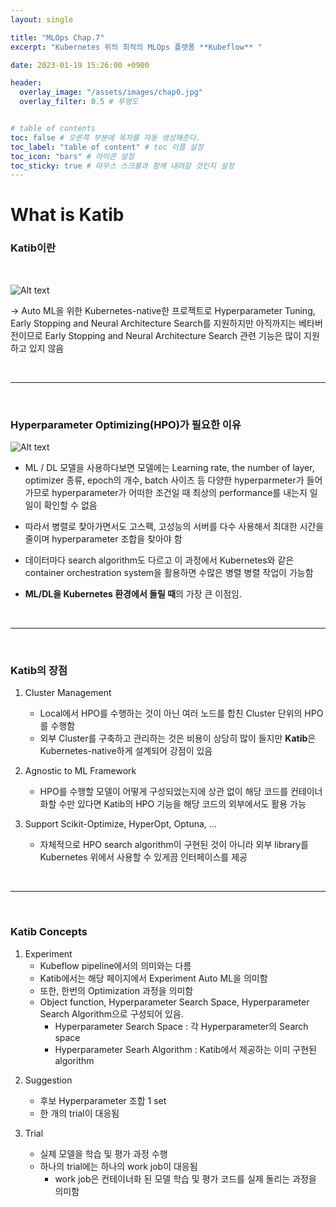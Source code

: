 ```yaml
---
layout: single

title: "MLOps Chap.7"
excerpt: "Kubernetes 위의 최적의 MLOps 플랫폼 **Kubeflow** "

date: 2023-01-19 15:26:00 +0900

header:
  overlay_image: "/assets/images/chap0.jpg"
  overlay_filter: 0.5 # 투명도


# table of contents
toc: false # 오른쪽 부분에 목차를 자동 생성해준다.
toc_label: "table of content" # toc 이름 설정
toc_icon: "bars" # 아이콘 설정
toc_sticky: true # 마우스 스크롤과 함께 내려갈 것인지 설정
---
```


# What is Katib

### **Katib이란**
<br/>

 ![Alt text](https://user-images.githubusercontent.com/102268412/216816506-15066dbf-c49b-4944-b28f-025de03a9fc7.png)  


-> Auto ML을 위한 Kubernetes-native한 프로젝트로 Hyperparameter Tuning, Early Stopping and Neural Architecture Search를 지원하지만 아직까지는 베타버전이므로 Early Stopping and Neural Architecture Search 관련 기능은 많이 지원하고 있지 않음

<br/>

***

<br/>

### **Hyperparameter Optimizing(HPO)가 필요한 이유**

![Alt text](https://user-images.githubusercontent.com/102268412/216817158-6c43ab8e-4503-4259-ae7b-9613cba40249.png)  


- ML / DL 모델을 사용하다보면 모델에는 Learning rate, the number of layer, optimizer 종류, epoch의 개수, batch 사이즈 등 다양한 hyperparmeter가 들어가므로 hyperparameter가 어떠한 조건일 때 최상의 performance를 내는지 일일이 확인할 수 없음

- 따라서 병렬로 찾아가면서도 고스펙, 고성능의 서버를 다수 사용해서 최대한 시간을 줄이며 hyperparameter 조합을 찾아야 함

- 데이터마다 search algorithm도 다르고 이 과정에서 Kubernetes와 같은 container orchestration system을 활용하면 수많은 병렬 병렬 작업이 가능함

- **ML/DL을 Kubernetes 환경에서 돌릴 때**의 가장 큰 이점임.

<br/>

***

<br/>

### **Katib의 장점** 

1. Cluster Management
    * Local에서 HPO를 수행하는 것이 아닌 여러 노드를 합친 Cluster 단위의 HPO를 수행함
    * 외부 Cluster를 구축하고 관리하는 것은 비용이 상당히 많이 들지만 **Katib**은 Kubernetes-native하게 설계되어 강점이 있음  

2. Agnostic to ML Framework
    * HPO를 수행할 모델이 어떻게 구성되었는지에 상관 없이 해당 코드를 컨테이너화할 수만 있다면 Katib의 HPO 기능을 해당 코드의 외부에서도 활용 가능

3. Support Scikit-Optimize, HyperOpt, Optuna, ... 
    * 자체적으로 HPO search algorithm이 구현된 것이 아니라 외부 library를 Kubernetes 위에서 사용할 수 있게끔 인터페이스를 제공 

<br/>

***

<br/>

### **Katib Concepts** 


1. Experiment
    * Kubeflow pipeline에서의 의미와는 다름
    * Katib에서는 해당 페이지에서 Experiment Auto ML을 의미함  
    * 또한, 한번의 Optimization 과정을 의미함
    * Object function, Hyperparameter Search Space, Hyperparameter Search Algorithm으로 구성되어 있음.
      * Hyperparameter Search Space : 각 Hyperparameter의 Search space
      * Hyperparameter Searh Algorithm : Katib에서 제공하는 이미 구현된 algorithm

2) Suggestion
    * 후보 Hyperparameter 조합 1 set
    * 한 개의 trial이 대응됨

3) Trial
    * 실제 모델을 학습 및 평가 과정 수행
    * 하나의 trial에는 하나의 work job이 대응됨
      * work job은 컨테이너화 된 모델 학습 및 평가 코드를 실제 돌리는 과정을 의미함